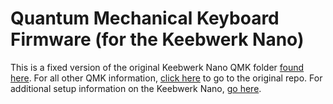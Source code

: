 # Quantum Mechanical Keyboard Firmware (for the Keebwerk Nano)

This is a fixed version of the original Keebwerk Nano QMK folder [found here](https://drive.google.com/drive/folders/1BHBAquZbrWQ2zKWQr0icRnqxsVvOOnKA). For all other QMK information, [click here](https://github.com/qmk/qmk_firmware) to go to the original repo. For additional setup information on the Keebwerk Nano, [go here](https://keebwerk.com/support).
